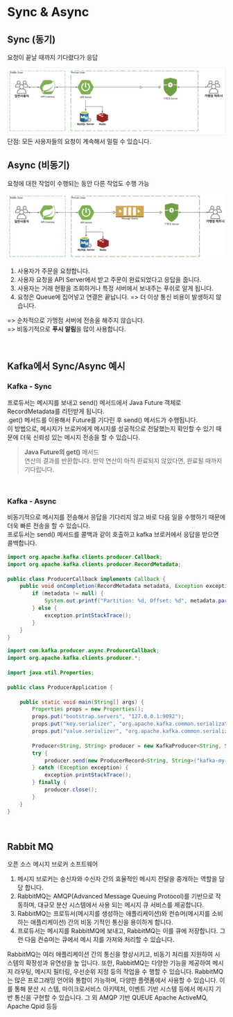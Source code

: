 # Sync & Async

## Sync (동기)
요청이 끝날 때까지 기다렸다가 응답

![img.png](img/img1.png)<br/>
단점: 모든 사용자들의 요청이 계속해서 밀릴 수 있습니다.

## Async (비동기)
요청에 대한 작업이 수행되는 동안 다른 작업도 수행 가능

![img.png](img/img2.png)<br/>
1. 사용자가 주문을 요청합니다.
2. 사용자 요청을 API Server에서 받고 주문이 완료되었다고 응답을 줍니다.
3. 사용자는 거래 현황을 조회하거나 특정 서버에서 보내주는 푸쉬로 알게 됩니다.
4. 요청은 Queue에 집어넣고 연결은 끝납니다. => 더 이상 통신 비용이 발생하지 않습니다.

=> 순차적으로 가맹점 서버에 전송을 해주지 않습니다.<br/>
=> 비동기적으로 **푸시 알림**을 많이 사용합니다.

<br/>

## Kafka에서 Sync/Async 예시

### Kafka - Sync

프로듀서는 메시지를 보내고 send() 메서드에서 Java Future 객체로 RecordMetadata를 리턴받게 됩니다.<br/>
.get() 메서드를 이용해서 Future를 기다린 후 send() 메서드가 수행됩니다.<br/>
이 방법으로, 메시지가 브로커에게 메시지를 성공적으로 전달했는지 확인할 수 있기 때문에 더욱 신뢰성 있는 메시지 전송을 할 수 있습니다.

> **Java Future의 get()** 메서드<br/>
> 연산의 결과를 반환합니다. 만약 연산이 아직 완료되지 않았다면, 완료될 때까지 기다립니다.

<br/>

### Kafka - Async

비동기적으로 메시지를 전송해서 응답을 기다리지 않고 바로 다음 일을 수행하기 때문에 더욱 빠른 전송을 할 수 있습니다.<br/>
프로듀서는 send() 메서드를 콜백과 같이 호출하고 kafka 브로커에서 응답을 받으면 콜백합니다.

```java
import org.apache.kafka.clients.producer.Callback;
import org.apache.kafka.clients.producer.RecordMetadata;

public class ProducerCallback implements Callback {
	public void onCompletion(RecordMetadata metadata, Exception exception) {
		if (metadata != null) {
			System.out.printf("Partition: %d, Offset: %d", metadata.partition(), metadata.offset());
		} else {
			exception.printStackTrace();
		}
	}
}
```
```java
import com.kafka.producer.async.ProducerCallback;
import org.apache.kafka.clients.producer.*;

import java.util.Properties;

public class ProducerApplication {

    public static void main(String[] args) {
        Properties props = new Properties();
        props.put("bootstrap.servers", "127.0.0.1:9092");
        props.put("key.serializer", "org.apache.kafka.common.serialization.StringSerializer");
        props.put("value.serializer", "org.apache.kafka.common.serialization.StringSerializer");

        Producer<String, String> producer = new KafkaProducer<String, String>(props);
        try {
            producer.send(new ProducerRecord<String, String>("kafka-my-topic", "Apache Kafka Producer Test"), new ProducerCallback());
        } catch (Exception exception) {
            exception.printStackTrace();
        } finally {
            producer.close();
        }
    }
}
```

<br/>

## Rabbit MQ

오픈 소스 메시지 브로커 소프트웨어
1. 메시지 브로커는 송신자와 수신자 간의 효율적인 메시지 전달을 중개하는 역할을 담당 합니다.
2. RabbitMQ는 AMQP(Advanced Message Queuing Protocol)를 기반으로 작동하며, 대규모 분산 시스템에서 사용
   되는 메시지 큐 서비스를 제공합니다.
3. RabbitMQ는 프로듀서(메시지를 생성하는 애플리케이션)와 컨슈머(메시지를 소비하는 애플리케이션) 간의 비동
   기적인 통신을 용이하게 합니다.
4. 프로듀서는 메시지를 RabbitMQ에 보내고, RabbitMQ는 이를 큐에 저장합니다. 그런 다음 컨슈머는 큐에서 메시
   지를 가져와 처리할 수 있습니다.

RabbitMQ는 여러 애플리케이션 간의 통신을 향상시키고, 비동기 처리를 지원하여 시스템의 확장성과 유연성을 높
입니다. 또한, RabbitMQ는 다양한 기능을 제공하여 메시지 라우팅, 메시지 필터링, 우선순위 지정 등의 작업을 수
행할 수 있습니다.
RabbitMQ는 많은 프로그래밍 언어와 통합이 가능하며, 다양한 플랫폼에서 사용할 수 있습니다. 이를 통해 분산 시
스템, 마이크로서비스 아키텍처, 이벤트 기반 시스템 등에서 메시지 기반 통신을 구현할 수 있습니다.
그 외 AMQP 기반 QUEUE
Apache ActiveMQ, Apache Qpid 등등